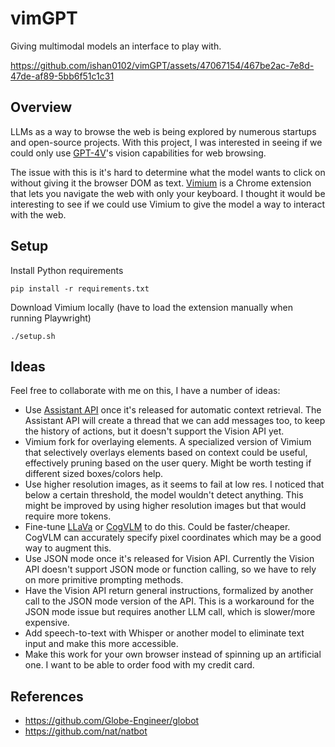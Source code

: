 # vimGPT
Giving multimodal models an interface to play with.

https://github.com/ishan0102/vimGPT/assets/47067154/467be2ac-7e8d-47de-af89-5bb6f51c1c31

## Overview
LLMs as a way to browse the web is being explored by numerous startups and open-source projects. With this project, I was interested in seeing if we could only use [GPT-4V](https://openai.com/research/gpt-4v-system-card)'s vision capabilities for web browsing.

The issue with this is it's hard to determine what the model wants to click on without giving it the browser DOM as text. [Vimium](https://vimium.github.io/) is a Chrome extension that lets you navigate the web with only your keyboard. I thought it would be interesting to see if we could use Vimium to give the model a way to interact with the web.

## Setup
Install Python requirements
```
pip install -r requirements.txt
```

Download Vimium locally (have to load the extension manually when running Playwright)
```
./setup.sh
```

## Ideas
Feel free to collaborate with me on this, I have a number of ideas:
- Use [Assistant API](https://platform.openai.com/docs/assistants/overview) once it's released for automatic context retrieval. The Assistant API will create a thread that we can add messages too, to keep the history of actions, but it doesn't support the Vision API yet.
- Vimium fork for overlaying elements. A specialized version of Vimium that selectively overlays elements based on context could be useful, effectively pruning based on the user query. Might be worth testing if different sized boxes/colors help.
- Use higher resolution images, as it seems to fail at low res. I noticed that below a certain threshold, the model wouldn't detect anything. This might be improved by using higher resolution images but that would require more tokens.
- Fine-tune [LLaVa](https://github.com/haotian-liu/LLaVA) or [CogVLM](https://github.com/THUDM/CogVLM) to do this. Could be faster/cheaper. CogVLM can accurately specify pixel coordinates which may be a good way to augment this.
- Use JSON mode once it's released for Vision API. Currently the Vision API doesn't support JSON mode or function calling, so we have to rely on more primitive prompting methods.
- Have the Vision API return general instructions, formalized by another call to the JSON mode version of the API. This is a workaround for the JSON mode issue but requires another LLM call, which is slower/more expensive.
- Add speech-to-text with Whisper or another model to eliminate text input and make this more accessible.
- Make this work for your own browser instead of spinning up an artificial one. I want to be able to order food with my credit card.

## References
- https://github.com/Globe-Engineer/globot
- https://github.com/nat/natbot
